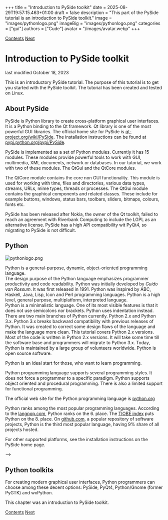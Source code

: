 +++
title = "Introduction to PySide toolkit"
date = 2025-08-29T19:57:15.463+01:00
draft = false
description = "This part of the PySide tutorial is an introduction to PySide toolkit."
image = "images/pythonlogo.png"
imageBig = "images/pythonlogo.png"
categories = ["gui"]
authors = ["Cude"]
avatar = "/images/avatar.webp"
+++

[Contents](..)
[Next](../firstprograms/)

# Introduction to PySide toolkit

last modified October 18, 2023

This is an introductory PySide tutorial. The purpose of this tutorial 
is to get you started with the PySide toolkit. The tutorial has been 
created and tested on Linux.

## About PySide

PySide is Python library to create cross-platform graphical user interfaces.
It is a Python binding to the Qt framework. Qt library is one of 
the most powerful GUI libraries. The official home site for PySide is 
[qt-project.org/wiki/PySide](http://qt-project.org/wiki/PySide). 
The installation instructions can be found at 
[pypi.python.org/pypi/PySide](https://pypi.python.org/pypi/PySide).

PySide is implemented as a set of Python modules. Currently it has 15 modules. 
These modules provide powerful tools to work with GUI, multimedia, XML documents,
network or databases. In our tutorial, we work with two of these modules. 
The QtGui and the QtCore modules. 

The QtCore module contains the core non GUI functionality. This 
module is used for working with time, files and directories, various data 
types, streams, URLs, mime types, threads or processes. The QtGui 
module contains the graphical components and related classes. These include 
for example buttons, windows, status bars, toolbars, sliders, bitmaps, 
colours, fonts etc. 

PySide has been released after Nokia, the owner of the Qt toolkit, failed
to reach an agreement with Riverbank Computing to include the LGPL as
an alternative license. PySide has a high API compatibility wit PyQt4, so
migrating to PySide is not difficult. 

## Python

 
![pythonlogo.png](images/pythonlogo.png)

 
Python is a general-purpose, dynamic, object-oriented programming language.  
The design purpose of the Python language emphasizes programmer productivity 
and code readability. Python was initially developed by *Guido van Rossum*. 
It was first released in 1991. Python was inspired by ABC, Haskell, Java, Lisp, Icon
and Perl  programming languages. Python is a high level, general purpose, 
multiplatform, interpreted language.  
Python is a minimalistic language. One of its most visible features is that it does 
not use semicolons nor brackets. Python uses indentation instead. 
There are two main branches of Python currently. Python 2.x and Python 3.x. Python 3.x
breaks backward compatibility with previous releases of Python. It was created to
correct some design flaws of the language and make the language more clean. 
This tutorial covers Python 2.x versions. Most of the code is written in Python
2.x versions. It will take some time till the software base and programmers will 
migrate to Python 3.x. 
Today, Python is maintained by a large group of volunteers worldwide. 
Python is open source software. 

 
 
 
Python is an ideal start for those, who want to learn programming. 

 
 
 
Python programming language supports several programming styles. It does not 
force a programmer to a specific paradigm. Python supports object oriented and 
procedural programming. There is also a limited support for functional programming.

 
 
 
The official web site for the Python programming language is 
[python.org](http://python.org) 

 

 
Python ranks among the most popular programming languages. 
According to the [langpop.com](http://langpop.com/), Python ranks
on the 6. place. The [TIOBE index](http://www.tiobe.com/index.php/content/paperinfo/tpci/index.html)
puts Python on the 8. place. On [github.com](https://github.com/languages), a popular
repository of software projects, Python is the third most popular language, having 9% share of all
projects hosted.

 

For other supported platforms, see the installation instructions on the 
PySide home page. 

-->

## Python toolkits

For creating modern graphical user interfaces, Python programmers can choose among 
these decent options: PySide, PyQt4, Python/Gnome (former PyGTK) and wxPython.

This chapter was an introduction to PySide toolkit.

[Contents](..) 
[Next](../firstprograms/)